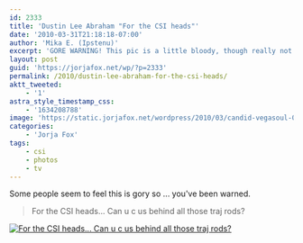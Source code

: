 ```yaml
---
id: 2333
title: 'Dustin Lee Abraham "For the CSI heads"'
date: '2010-03-31T21:18:18-07:00'
author: 'Mika E. (Ipstenu)'
excerpt: 'GORE WARNING! This pic is a little bloody, though really not all that much.'
layout: post
guid: 'https://jorjafox.net/wp/?p=2333'
permalink: /2010/dustin-lee-abraham-for-the-csi-heads/
aktt_tweeted:
    - '1'
astra_style_timestamp_css:
    - '1634208788'
image: 'https://static.jorjafox.net/wordpress/2010/03/candid-vegasoul-002.jpg'
categories:
    - 'Jorja Fox'
tags:
    - csi
    - photos
    - tv
---
```


Some people seem to feel this is gory so ... you've been warned.

<blockquote>For the CSI heads... Can u c us behind all those traj rods? </blockquote>

<a href="https://jorjafox.net/gallery/tv/csi/pub/s10/candid-vegasoul-002.jpg"><img class="ZenphotoPress_thumb" alt="For the CSI heads... Can u c us behind all those traj rods? " title="For the CSI heads... Can u c us behind all those traj rods? " src="https://jorjafox.net/gallery/cache/tv/csi/pub/s10/candid-vegasoul-002_200_cw200_ch200_thumb.jpg" /></a>
